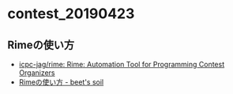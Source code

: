 # contest_20190423

## Rimeの使い方

* [icpc-jag/rime: Rime: Automation Tool for Programming Contest Organizers](https://github.com/icpc-jag/rime)
* [Rimeの使い方 - beet's soil](http://beet-aizu.hatenablog.com/entry/2018/08/20/203706)